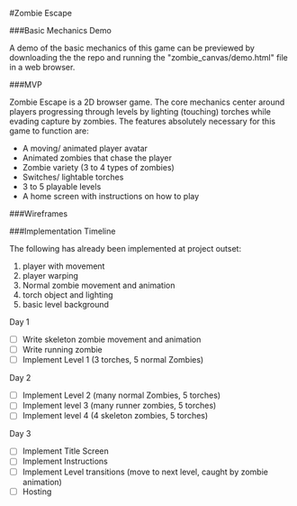 #Zombie Escape

###Basic Mechanics Demo

A demo of the basic mechanics of this game can be previewed by downloading the
the repo and running the "zombie_canvas/demo.html" file in a web browser.

###MVP

Zombie Escape is a 2D browser game. The core mechanics center around players
progressing through levels by lighting (touching) torches while evading capture
by zombies. The features absolutely necessary for this game to function are:

* A moving/ animated player avatar
* Animated zombies that chase the player
* Zombie variety (3 to 4 types of zombies)
* Switches/ lightable torches
* 3 to 5 playable levels
* A home screen with instructions on how to play

###Wireframes

###Implementation Timeline

The following has already been implemented at project outset:

1) player with movement
2) player warping
3) Normal zombie movement and animation
4) torch object and lighting
5) basic level background

Day 1

- [ ] Write skeleton zombie movement and animation
- [ ] Write running zombie
- [ ] Implement Level 1 (3 torches, 5 normal Zombies)

Day 2

- [ ] Implement Level 2 (many normal Zombies, 5 torches)
- [ ] Implement level 3 (many runner zombies, 5 torches)
- [ ] Implement level 4 (4 skeleton zombies, 5 torches)

Day 3

- [ ] Implement Title Screen
- [ ] Implement Instructions
- [ ] Implement Level transitions (move to next level, caught by zombie animation)
- [ ] Hosting
